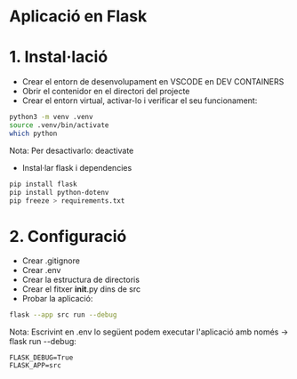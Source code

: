 # Aplicació en Flask

# 1. Instal·lació

- Crear el entorn de desenvolupament en VSCODE en DEV CONTAINERS
- Obrir el contenidor en el directori del projecte
- Crear el entorn virtual, activar-lo i verificar el seu funcionament:
```bash
python3 -m venv .venv
source .venv/bin/activate
which python
```
Nota: Per desactivarlo: deactivate
- Instal·lar flask i dependencies
```bash
pip install flask
pip install python-dotenv
pip freeze > requirements.txt
```

# 2. Configuració
- Crear .gitignore
- Crear .env
- Crear la estructura de directoris
- Crear el fitxer __init__.py dins de src
- Probar la aplicació:
```bash
flask --app src run --debug
```
Nota: Escrivint en .env lo següent podem executar l'aplicació amb només -> flask run --debug:
```
FLASK_DEBUG=True
FLASK_APP=src
```